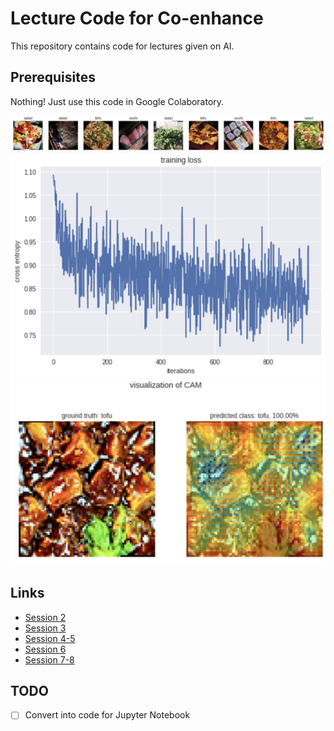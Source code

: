 # Lecture Code for Co-enhance

This repository contains code for lectures given on AI.

## Prerequisites
Nothing! Just use this code in Google Colaboratory.

![Preprocessing images](assets/preproc.png)
![Visualization of training loss](assets/loss.png)
![Class Activation Mapping](assets/cam.png)


## Links
- [Session 2](content/code/session2.ipynb)
- [Session 3](content/code/session3.ipynb)
- [Session 4-5](content/code/session4-5.ipynb)
- [Session 6](content/code/session6.ipynb)
- [Session 7-8](content/code/session7_8.ipynb)

## TODO
- [ ] Convert into code for Jupyter Notebook
